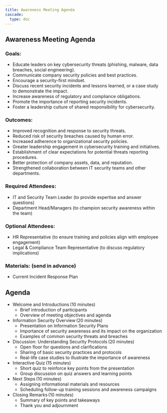 ```yaml
---
title: Awareness Meeting Agenda
cascade:
  type: doc
---
```


## Awareness Meeting Agenda 
### Goals:  
- Educate leaders on key cybersecurity threats (phishing, malware, data breaches, social engineering). 
- Communicate company security policies and best practices. 
- Encourage a security-first mindset.  
- Discuss recent security incidents and lessons learned, or a case study to demonstrate the impact. 
- Increase awareness of regulatory and compliance obligations. 
- Promote the importance of reporting security incidents. 
- Foster a leadership culture of shared responsibility for cybersecurity. 

### Outcomes: 
- Improved recognition and response to security threats. 
- Reduced risk of security breaches caused by human error. 
- Increased adherence to organizational security policies. 
- Greater leadership engagement in cybersecurity training and initiatives. 
- Establishment of clear expectations for potential threats reporting procedures.  
- Better protection of company assets, data, and reputation. 
- Strengthened collaboration between IT security teams and other departments. 

### Required Attendees: 
- IT and Security Team Leader (to provide expertise and answer questions) 
- Department Head/Managers (to champion security awareness within the team) 

### Optional Attendees:  
- HR Representative (to ensure training and policies align with employee engagement)  
- Legal & Compliance Team Representative (to discuss regulatory implications)  

### Materials: (send in advance)  
- Current Incident Response Plan  

## Agenda
- Welcome and Introductions (10 minutes) 
    - Brief introduction of participants 
    - Overview of meeting objectives and agenda 
- Information Security Overview (20 minutes) 
    - Presentation on Information Security Plans 
    - Importance of security awareness and its impact on the organization 
    - Examples of common security threats and breaches 
- Discussion: Understanding Security Protocols (20 minutes) 
    - Open floor for questions and clarifications 
    - Sharing of basic security practices and protocols 
    - Real-life case studies to illustrate the importance of awareness 
- Interactive Quiz (15 minutes) 
    - Short quiz to reinforce key points from the presentation 
    - Group discussion on quiz answers and learning points 
- Next Steps (10 minutes) 
    - Assigning informational materials and resources 
    - Scheduling follow-up training sessions and awareness campaigns 
- Closing Remarks (10 minutes) 
    - Summary of key points and takeaways 
    - Thank you and adjournment 
